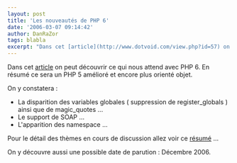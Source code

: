 ```yaml
---
layout: post
title: 'Les nouveautés de PHP 6'
date: '2006-03-07 09:14:42'
author: DanRaZor
tags: blabla
excerpt: "Dans cet [article](http://www.dotvoid.com/view.php?id=57) on peut découvrir ce qui nous attend avec PHP 6.     \nEn résumé ce sera un PHP 5 amélioré et encore plus orienté objet.  \n  \nOn y constatera :   * La disparition des variables globales ( suppression de register_globals ) ainsi que de magic_quotes ...   * Le support de      …"
---
```


Dans cet [article](http://www.dotvoid.com/view.php?id=57) on peut découvrir ce qui nous attend avec PHP 6.
En résumé ce sera un PHP 5 amélioré et encore plus orienté objet.

On y constatera :
* La disparition des variables globales ( suppression de register_globals ) ainsi que de magic_quotes ...
* Le support de SOAP ...
* L'apparition des namespace ...

Pour le détail des thèmes en cours de discussion allez voir ce [résumé](http://www.php.net/%7Ederick/meeting-notes.html) ...

On y découvre aussi une possible date de parution : Décembre 2006.
